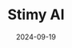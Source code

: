 ---  
layout: startup_page  
title: "Stimy AI"  
id: "stimyapp.com"  
permalink: "/stimyaistimyapp.com09192024/"  
website: "https://stimyapp.com/"  
funding_round: "Pre-Seed"  
funding_amount: "$425K"  
investors: "AIP Seed, Simpact Ventures"  
about: "Stimy AI is a math edtech company that offers a personalized learning app for children aged 10-18. The app uses AI to provide support with homework and test preparation, available in seven languages and designed to address global challenges in math education."  
markets: "Edtech, AI, Machine Learning, Mobile Apps, Secondary Education, Educational Software, Application Software"  
hq: "Wilmington, Delaware, United States"  
founded_year: "2023"  
linkedin: "https://www.linkedin.com/company/stimyapp/"  
twitter: ""  
instagram: ""  
facebook: ""  
crunchbase: "https://www.crunchbase.com/organization/stimy-ai"  
pitchbook: "https://pitchbook.com/profiles/company/620482-33"  

date_display: "19-Sep-2024"  
date: "2024-09-19"

# SEO Optimization  
meta_title: "Stimy AI - Pre-Seed Funding ($425K)"  
meta_description: "Stimy AI, Stimy AI is a math edtech company that offers a personalized learning app for children aged 10-18. The app uses AI to provide support with homework an..."  
meta_keywords: "Stimy AI, Edtech, AI, Machine Learning, Mobile Apps, Secondary Education, Educational Software, Application Software, Pre-Seed funding"  
canonical_url: "https://startup.projectstartups.com/stimyaistimyapp.com09192024/"  
---
